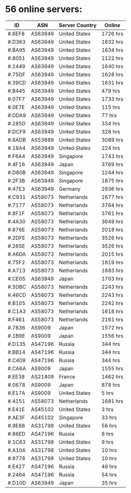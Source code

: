 # 56 online servers:

| ID | ASN | Server Country | Online |
| ------ | ------ | ------ | ------ |
| #.6EF8 | AS63949 | United States | 1726 hrs |
| #.D363 | AS63949 | United States | 1632 hrs |
| #.BA95 | AS63949 | United States | 1634 hrs |
| #.8051 | AS63949 | United States | 1122 hrs |
| #.1449 | AS63949 | United States | 1640 hrs |
| #.75DF | AS63949 | United States | 1628 hrs |
| #.39CD | AS63949 | United States | 1631 hrs |
| #.B445 | AS63949 | United States | 479 hrs |
| #.07F7 | AS63949 | United States | 1733 hrs |
| #.0E7E | AS63949 | United States | 115 hrs |
| #.DDA9 | AS63949 | United States | 77 hrs |
| #.285D | AS63949 | United States | 334 hrs |
| #.DCF9 | AS63949 | United States | 328 hrs |
| #.6ADB | AS53889 | United States | 3089 hrs |
| #.18A4 | AS63949 | United States | 224 hrs |
| #.F6A4 | AS63949 | Singapore | 1743 hrs |
| #.4F16 | AS63949 | Japan | 3769 hrs |
| #.D80B | AS63949 | Singapore | 1244 hrs |
| #.2F3B | AS63949 | Singapore | 1875 hrs |
| #.47E3 | AS63949 | Germany | 2936 hrs |
| #.C931 | AS58073 | Netherlands | 1677 hrs |
| #.7177 | AS58073 | Netherlands | 3764 hrs |
| #.8F1F | AS58073 | Netherlands | 3761 hrs |
| #.4A30 | AS58073 | Netherlands | 3649 hrs |
| #.876E | AS58073 | Netherlands | 2018 hrs |
| #.2DFE | AS58073 | Netherlands | 3526 hrs |
| #.265E | AS58073 | Netherlands | 3526 hrs |
| #.A6DA | AS58073 | Netherlands | 2015 hrs |
| #.75F2 | AS58073 | Netherlands | 1619 hrs |
| #.A713 | AS58073 | Netherlands | 1683 hrs |
| #.CE05 | AS63949 | Japan | 1703 hrs |
| #.5DBC | AS58073 | Netherlands | 2243 hrs |
| #.46CD | AS58073 | Netherlands | 2243 hrs |
| #.B105 | AS58073 | Netherlands | 2242 hrs |
| #.C1A3 | AS58073 | Netherlands | 1618 hrs |
| #.F461 | AS58073 | Netherlands | 2161 hrs |
| #.7836 | AS9009 | Japan | 1572 hrs |
| #.1B9E | AS9009 | Japan | 1556 hrs |
| #.D135 | AS47196 | Russia | 344 hrs |
| #.BB14 | AS47196 | Russia | 344 hrs |
| #.C409 | AS47196 | Russia | 344 hrs |
| #.CA6A | AS9009 | Japan | 1555 hrs |
| #.EE38 | AS21409 | France | 1462 hrs |
| #.0678 | AS9009 | Japan | 878 hrs |
| #.E17A | AS9009 | United States | 5 hrs |
| #.4151 | AS58073 | Netherlands | 1681 hrs |
| #.E41E | AS45102 | United States | 3 hrs |
| #.AE3F | AS45102 | Singapore | 33 hrs |
| #.9E88 | AS31798 | United States | 56 hrs |
| #.86ED | AS47196 | Russia | 8 hrs |
| #.1C63 | AS31798 | United States | 9 hrs |
| #.A10A | AS31798 | United States | 10 hrs |
| #.9778 | AS31798 | United States | 10 hrs |
| #.E427 | AS47196 | Russia | 49 hrs |
| #.2464 | AS47196 | Russia | 54 hrs |
| #.D10D | AS63949 | Japan | 35 hrs |

